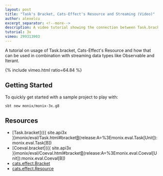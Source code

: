```yaml
---
layout: post
title: "Task's Bracket, Cats-Effect's Resource and Streaming (Video)"
author: alexelcu
excerpt_separator: <!--more-->
description: A video tutorial showing the connection between Task.bracket, Resource and the streaming data types.
tutorial: 3x
vimeo: 299313903
---
```


A tutorial on usage of Task.bracket, Cats-Effect's Resource and how
that can be used in combination with streaming data types like
Observable and Iterant.

<!--more-->

{% include vimeo.html ratio=64.84 %}

## Getting Started

To quickly get started with a sample project to play with:

```
sbt new monix/monix-3x.g8
```

## Resources

- [Task.bracket]({{ site.api3x }}monix/eval/Task.html#bracket[B](use:A=%3Emonix.eval.Task[B])(release:A=%3Emonix.eval.Task[Unit]):monix.eval.Task[B])
- [Coeval.bracket]({{ site.api3x }}monix/eval/Coeval.html#bracket[B](use:A=%3Emonix.eval.Coeval[B])(release:A=%3Emonix.eval.Coeval[Unit]):monix.eval.Coeval[B])
- [cats.effect.Bracket](https://typelevel.org/cats-effect/typeclasses/bracket.html)
- [cats.effect.Resource](https://typelevel.org/cats-effect/datatypes/resource.html)

